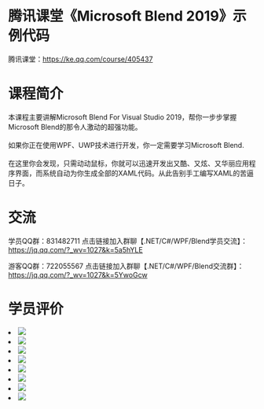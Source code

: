 ﻿# 腾讯课堂《Microsoft Blend 2019》示例代码

腾讯课堂：<a href="https://ke.qq.com/course/405437">https://ke.qq.com/course/405437</a>


# 课程简介

本课程主要讲解Microsoft Blend For Visual Studio 2019，帮你一步步掌握Microsoft Blend的那令人激动的超强功能。
<br/><br/>
如果你正在使用WPF、UWP技术进行开发，你一定需要学习Microsoft Blend.
<br/><br/>
在这里你会发现，只需动动鼠标，你就可以迅速开发出又酷、又炫、又华丽应用程序界面，而系统自动为你生成全部的XAML代码。从此告别手工编写XAML的苦逼日子。


# 交流

学员QQ群：831482711  点击链接加入群聊【.NET/C#/WPF/Blend学员交流】：https://jq.qq.com/?_wv=1027&k=5a5hYLE

游客QQ群：722055567  点击链接加入群聊【.NET/C#/WPF/Blend交流群】：https://jq.qq.com/?_wv=1027&k=5YwoGcw


# 学员评价

<li><img src="https://raw.githubusercontent.com/zmrbak/MicrosoftBlend2019/master/%E5%AD%A6%E5%91%98%E8%AF%84%E4%BB%B7/Screenshot_2019-07-20-07-24-56.png"><br/>
<li><img src="https://raw.githubusercontent.com/zmrbak/MicrosoftBlend2019/master/%E5%AD%A6%E5%91%98%E8%AF%84%E4%BB%B7/Screenshot_2019-07-20-07-22-42.png"><br/>
<li><img src="https://raw.githubusercontent.com/zmrbak/MicrosoftBlend2019/master/%E5%AD%A6%E5%91%98%E8%AF%84%E4%BB%B7/Screenshot_2019-08-07-21-09-05.png"><br/>
<li><img src="https://raw.githubusercontent.com/zmrbak/MicrosoftBlend2019/master/%E5%AD%A6%E5%91%98%E8%AF%84%E4%BB%B7/Screenshot_2019-07-29-12-27-27.png"><br/>
<li><img src="https://raw.githubusercontent.com/zmrbak/MicrosoftBlend2019/master/%E5%AD%A6%E5%91%98%E8%AF%84%E4%BB%B7/Screenshot_2019-08-03-22-06-36.png"><br/>
<li><img src="https://raw.githubusercontent.com/zmrbak/MicrosoftBlend2019/master/%E5%AD%A6%E5%91%98%E8%AF%84%E4%BB%B7/IMG_20190720_071849.jpg"><br/>
<li><img src="https://raw.githubusercontent.com/zmrbak/MicrosoftBlend2019/master/%E5%AD%A6%E5%91%98%E8%AF%84%E4%BB%B7/Screenshot_2019-09-15-22-21-16.png"><br/>
<li><img src="https://raw.githubusercontent.com/zmrbak/MicrosoftBlend2019/master/%E5%AD%A6%E5%91%98%E8%AF%84%E4%BB%B7/Screenshot_2019-08-06-07-20-40.png"><br/>
